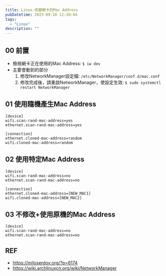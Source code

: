 ```yaml
---
title: Linux-改變網卡的Mac Address
pubDatetime: 2023-09-10 12:30:04
tags:
  - "Linux"
description: ""
---
```


## 00 前置

- 檢視網卡正在使用的Mac Address: `$ iw dev`
- 主要會動到的部分
  1. 修改NetworkManager設定檔: `/etc/NetworkManager/conf.d/mac.conf`
  2. 修改完成後，請重啟NetworkManager，使設定生效: `$ sudo systemctl restart NetworkManager`

<!--more-->

## 01 使用隨機產生Mac Address

```shell=
[device]
wifi.scan-rand-mac-address=yes
ethernet.scan-rand-mac-address=yes

[connection]
ethernet.cloned-mac-address=random
wifi.cloned-mac-address=random
```

## 02 使用特定Mac Address

```shell=
[device]
wifi.scan-rand-mac-address=no
ethernet.scan-rand-mac-address=no

[connection]
ethernet.cloned-mac-address=[NEW_MAC1]
wifi.cloned-mac-address=[NEW_MAC2]
```

## 03 不修改+使用原機的Mac Address

```shell=
[device]
wifi.scan-rand-mac-address=no
ethernet.scan-rand-mac-address=no
```

## REF

- https://miloserdov.org/?p=6174
- https://wiki.archlinuxcn.org/wiki/NetworkManager
